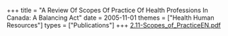 +++
title = "A Review Of Scopes Of Practice Of Health Professions In Canada: A Balancing Act"
date = 2005-11-01
themes = ["Health Human Resources"]
types = ["Publications"]
+++
[2.11-Scopes\_of\_PracticeEN.pdf](/files/2.11-Scopes_of_PracticeEN.pdf)
